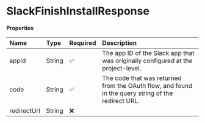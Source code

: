 # SlackFinishInstallResponse

**Properties**

| Name        | Type   | Required | Description                                                                                        |
| :---------- | :----- | :------- | :------------------------------------------------------------------------------------------------- |
| appId       | String | ✅       | The app ID of the Slack app that was originally configured at the project-level.                   |
| code        | String | ✅       | The code that was returned from the OAuth flow, and found in the query string of the redirect URL. |
| redirectUrl | String | ❌       |                                                                                                    |
